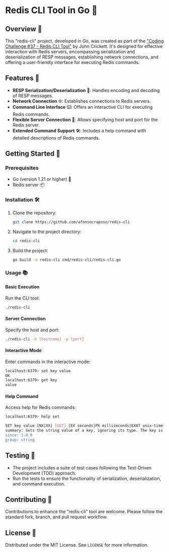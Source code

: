# Redis CLI Tool in Go 🚀

## Overview 📖

This "redis-cli" project, developed in Go, was created as part of the ["Coding Challenge #37 - Redis CLI Tool"](https://open.substack.com/pub/codingchallenges/p/coding-challenge-37-redis-cli-tool) by John Crickett. It's designed for effective interaction with Redis servers, encompassing serialization and deserialization of RESP messages, establishing network connections, and offering a user-friendly interface for executing Redis commands.

## Features 🌟

- **RESP Serialization/Deserialization** 💾: Handles encoding and decoding of RESP messages.
- **Network Connection** 🌐: Establishes connections to Redis servers.
- **Command Line Interface** ⌨️: Offers an interactive CLI for executing Redis commands.
- **Flexible Server Connection** 🔗: Allows specifying host and port for the Redis server.
- **Extended Command Support** 🛠️: Includes a help command with detailed descriptions of Redis commands.

## Getting Started 🚦

### Prerequisites

- Go (version 1.21 or higher) 🐹
- Redis server 📦

### Installation 🛠️

1. Clone the repository:
   ```bash
   git clone https://github.com/afonsocraposo/redis-cli
   ```

2. Navigate to the project directory:
   ```bash
   cd redis-cli
   ```

3. Build the project:
   ```bash
   go build -o redis-cli cmd/redis-cli/redis-cli.go
   ```

### Usage 📚

#### Basic Execution
Run the CLI tool:
```bash
./redis-cli
```

#### Server Connection
Specify the host and port:
```bash
./redis-cli -h [hostname] -p [port]
```

#### Interactive Mode
Enter commands in the interactive mode:
```bash
localhost:6379> set key value
OK
localhost:6379> get key
value
```

#### Help Command
Access help for Redis commands:
```bash
localhost:6379> help set

SET key value [NX|XX] [GET] [EX seconds|PX milliseconds|EXAT unix-time-seconds|PXAT unix-time-milliseconds|KEEPTTL]
summary: Sets the string value of a key, ignoring its type. The key is created if it doesn't exist.
since: 1.0.0
group: string

```

## Testing 🧪

- The project includes a suite of test cases following the Test-Driven Development (TDD) approach.
- Run the tests to ensure the functionality of serialization, deserialization, and command execution.

## Contributing 🤝

Contributions to enhance the "redis-cli" tool are welcome. Please follow the standard fork, branch, and pull request workflow.

## License 📄

Distributed under the MIT License. See `LICENSE` for more information.
